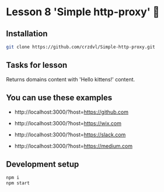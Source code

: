 # Lesson 8 'Simple http-proxy' :rabbit:

## Installation

```sh
git clone https://github.com/crzdvl/Simple-http-proxy.git
```

## Tasks for lesson

Returns domains content with 'Hello kittens!' content.

## You can use these examples

- http://localhost:3000/?host=https://github.com

- http://localhost:3000/?host=https://wix.com

- http://localhost:3000/?host=https://slack.com

- http://localhost:3000/?host=https://medium.com

## Development setup

```sh
npm i
npm start 
```
